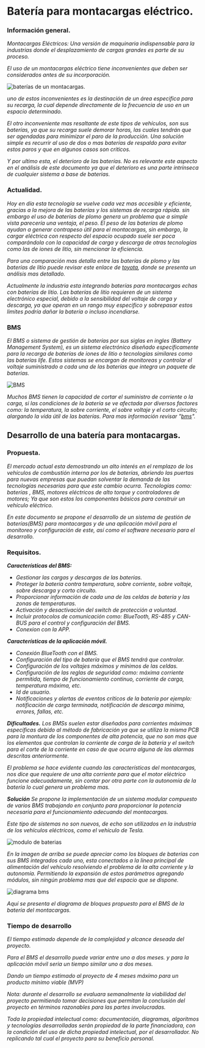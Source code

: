 # Batería para montacargas eléctrico.
### Información general.
*Montacargas Eléctricos: Una versión de maquinaria indispensable para la industrias donde el desplazamiento de cargas grandes es parte de su proceso.*

*El uso de un montacargas eléctrico tiene inconvenientes que deben ser considerados antes de su incorporación.*

![baterías de un montacargas.](https://gruasyaparejos.com/wp-content/uploads/2019/02/bateria-de-litio-1024x550.jpg)

*uno de estos inconvenientes es la destinación de un área especifica para su recarga, la cual depende directamente de la frecuencia de uso en un espacio determinado.*

*El otro inconveniente mas resaltante de este tipos de vehículos, son sus baterías, ya que su recarga suele demorar horas, las cuales tendrán que ser agendadas para minimizar el paro de la producción. Una solución simple es recurrir al uso de dos o mas baterías de respaldo para evitar estos paros y que en algunos casos son criticos.*

*Y por ultimo esta, el deterioro de las baterías. No es relevante este aspecto en el análisis de este documento ya que el deterioro es una parte intrínseca de cualquier sistema a base de baterias.*

### Actualidad.
*Hoy en día esta tecnología se vuelve cada vez mas accesible y eficiente, gracias a la mejora de las baterías y los sistemas de recarga rápida. sin embargo el uso de baterías de plomo genera un problema que a simple vista parecería una ventaja, el peso. El peso de las baterías de plomo ayudan a generar contrapeso útil para el montacargas, sin embargo, la cargar eléctrica con respecto del espacio ocupado suele ser poca comparándola con la capacidad de carga y descarga de otras tecnologías como las de iones de litio, sin mencionar la eficiencia.*

*Para una comparación mas detalla entre las baterías de plomo y las baterías de litio puede revisar este enlace de [toyota](https://blog.toyota-forklifts.es/baterias-litio-o-baterias-plomo-acido), donde se presenta un análisis mas detallado.*

*Actualmente la industria esta integrando baterías para montacargas echas con baterías de litio. Las baterías de litio requieren de un sistema electrónico especial, debido a la sensibilidad del voltaje de carga y descarga, ya que operan en un rango muy especifico y sobrepasar estos limites podría dañar la batería o incluso incendiarse.*

### BMS
*El BMS o sistema de gestión de baterías por sus siglas en ingles (Battery Management System), es un sistema electrónico diseñado específicamente para la recarga de baterías de iones de litio o tecnologías similares como las baterías life. Estos sistemas se encargan de monitoreas y controlar el voltaje suministrado a cada una de las baterías que integra un paquete de baterias.* 

![BMS](https://circuitdigest.com/sites/default/files/inlineimages/u/Battery-Management-System-Data-Acquisition.png)

*Muchos BMS tienen la capacidad de cortar el suministro de corriente o la carga, si las condiciones de la batería se ve afectada por diversos factores como: la temperatura, la sobre corriente, el sobre voltaje y el corto circuito;  alargando la vida útil de las baterías. Para mas información revisar "[bms](https://www.evexpert.es/eshop1/centro-de-conocimiento/sistema-de-gestion-de-baterias)".*

## Desarrollo de una batería para montacargas.
### Propuesta.
*El mercado actual esta demostrando un alto interés en el remplazo de los vehículos de combustión interna por los de baterías, abriendo las puertas para nuevas empresas que puedan solventar la demanda de las tecnologías necesarias para que este cambio ocurra. Tecnologías como: baterías , BMS, motores eléctricos de alto torque y controladores de motores; Ya que son estos los componentes básicos para construir un vehículo eléctrico.*

*En este documento se propone el desarrollo de un sistema de gestión de baterías(BMS) para montacargas y de una aplicación móvil para el monitoreo y configuración de este, así como el software necesario para el desarrollo.*

### Requisitos.
***Características del BMS:***

 - *Gestionar las cargas y descargas de las baterías.*
 - *Proteger la batería contra temperatura, sobre corriente, sobre voltaje, sobre descarga y corto circuito.*
 - *Proporcionar información de cada una de las celdas de batería y las zonas de temperaturas.*
 - *Activación y desactivación del switch de protección a voluntad.*
 - *Incluir protocolos de comunicación como: BlueTooth, RS-485  y CAN-BUS para el control y configuración del BMS.*
 - *Conexion con la APP.*

***Características de la aplicación móvil.***

 - *Conexión BlueTooth con el BMS.*
 - *Configuración del tipo de batería que el BMS tendrá que controlar.*
 - *Configuración de los voltajes máximos y mínimos de las celdas.*
 - *Configuración de las reglas de seguridad como: máxima corriente permitida, tiempo de funcionamiento continuo, corriente de carga, temperatura máxima, etc.*
 - *Id de usuario.*
 - *Notificaciones y alertas de eventos críticos de la batería por ejemplo: notificación de carga terminada, notificación de descarga mínima, errores, fallas, etc.*

***Dificultades.***
*Los BMSs suelen estar diseñados para corrientes máximas especificas debido al método de fabricación ya que se utiliza la misma PCB para la montura de los componentes de alta potencia, que no son mas que los elementos que controlan la corriente de carga de la batería y el switch para el corte de la corriente en caso de que ocurra alguna de las alarmas descritas anteriormente.*

*El problema se hace evidente cuando las características del montacargas, nos dice que requiere de una alta corriente para que el motor eléctrico funcione adecuadamente, sin contar por otra parte con la autonomía de la batería lo cual genera un problema mas.*

***Solución***
*Se propone la implementación de un sistema modular compuesto de varios BMS trabajando en conjunto para proporcionar la potencia necesaria para el funcionamiento adecuando del montacargas.*

*Este tipo de sistemas no son nuevos, de echo son utilizados en la industria de los vehículos eléctricos, como el vehículo de Tesla.*

![modulo de baterias](https://img.remediosdigitales.com/e6340b/1366_2000-3-/450_1000.jpg)

*En la imagen de arriba se puede apreciar como los bloques de baterías con sus BMS integrados cada uno, esta conectados a la linea principal de alimentación del vehículo resolviendo el problema de la alta corriente y la autonomía. Permitiendo la expansión de estos parámetros agregando módulos, sin ningún problema mas que del espacio que se dispone.*

![diagrama bms](../bms.png)

*Aquí se presenta el diagrama de bloques propuesto para el BMS de la batería del montacargas.*

### Tiempo de desarrollo

*El tiempo estimado depende de la complejidad y alcance deseada del proyecto.*

*Para el BMS el desarrollo puede variar entre uno a dos meses. y para la aplicación móvil seria un tiempo similar uno a dos meses.*

*Dando un tiempo estimado al proyecto de 4 meses máximo para un producto mínimo viable (MVP)*

*Nota: durante el desarrollo se evaluara semanalmente la viabilidad del proyecto permitiendo tomar decisiones que permitan la conclusión del proyecto en términos razonables para las partes involucradas.*

*Toda la propiedad intelectual como: documentación, diagramas, algoritmos y tecnologías desarrolladas serán propiedad de la parte financiadora, con la condición del uso de dicha propiedad intelectual, por el desarrollador. No replicando tal cual el proyecto para su beneficio personal.*
